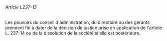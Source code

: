###### Article L237-15

Les pouvoirs du conseil d'administration, du directoire ou des gérants prennent fin à dater de la décision de justice prise en application de l'article L. 237-14 ou de la dissolution de la société si elle est postérieure.

